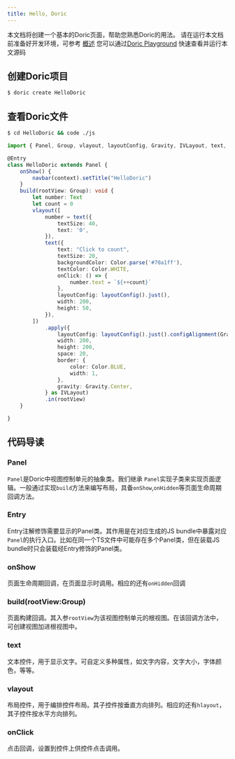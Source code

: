 ```yaml
---
title: Hello, Doric
---
```

本文档将创建一个基本的Doric页面，帮助您熟悉Doric的用法。
请在运行本文档前准备好开发环境，可参考 [概述](./)
您可以通过[Doric Playground](https://p.doric.pub/play/public/#example/HelloDoric.ts) 快速查看并运行本文源码
## 创建Doric项目
```bash
$ doric create HelloDoric
```

## 查看Doric文件
```bash
$ cd HelloDoric && code ./js
```

```TypeScript
import { Panel, Group, vlayout, layoutConfig, Gravity, IVLayout, text, Text, Color, navbar } from "doric";

@Entry
class HelloDoric extends Panel {
    onShow() {
        navbar(context).setTitle("HelloDoric")
    }
    build(rootView: Group): void {
        let number: Text
        let count = 0
        vlayout([
            number = text({
                textSize: 40,
                text: '0',
            }),
            text({
                text: "Click to count",
                textSize: 20,
                backgroundColor: Color.parse('#70a1ff'),
                textColor: Color.WHITE,
                onClick: () => {
                    number.text = `${++count}`
                },
                layoutConfig: layoutConfig().just(),
                width: 200,
                height: 50,
            }),
        ])
            .apply({
                layoutConfig: layoutConfig().just().configAlignment(Gravity.Center),
                width: 200,
                height: 200,
                space: 20,
                border: {
                    color: Color.BLUE,
                    width: 1,
                },
                gravity: Gravity.Center,
            } as IVLayout)
            .in(rootView)
    }

}
```
## 代码导读

### Panel
`Panel`是Doric中视图控制单元的抽象类。我们继承 `Panel`实现子类来实现页面逻辑。一般通过实现`build`方法来编写布局，具备`onShow`,`onHidden`等页面生命周期回调方法。

### Entry
Entry注解修饰需要显示的Panel类。其作用是在对应生成的JS bundle中暴露对应`Panel`的执行入口。比如在同一个TS文件中可能存在多个Panel类，但在装载JS bundle时只会装载经Entry修饰的Panel类。

### onShow

页面生命周期回调，在页面显示时调用。相应的还有`onHidden`回调

### build(rootView:Group)
页面构建回调。其入参`rootView`为该视图控制单元的根视图。在该回调方法中，可创建视图加进根视图中。

### text
文本控件，用于显示文字。可自定义多种属性，如文字内容，文字大小，字体颜色，等等。

### vlayout
布局控件，用于编排控件布局。其子控件按垂直方向排列。相应的还有`hlayout`，其子控件按水平方向排列。

### onClick
点击回调，设置到控件上供控件点击调用。



